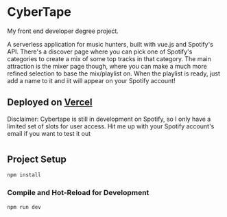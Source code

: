# CyberTape

My front end developer degree project.

A serverless application for music hunters, built with vue.js and Spotify's API.
There's a discover page where you can pick one of Spotify's categories to create a mix of some top tracks in that category. The main attraction is the mixer page though, where you can make a much more refined selection to base the mix/playlist on. When the playlist is ready, just add a name to it and iit will appear on your Spotify account!

## Deployed on [Vercel](https://cybertape.vercel.app/login)

Disclaimer: Cybertape is still in development on Spotify, so I only have a limited set of slots for user access. Hit me up with your Spotify account's email if you want to test it out

#

## Project Setup

```sh
npm install
```

### Compile and Hot-Reload for Development

```sh
npm run dev
```
